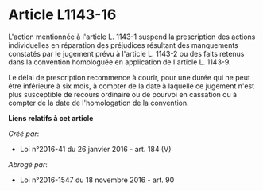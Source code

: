 # Article L1143-16

L'action mentionnée à l'article L. 1143-1 suspend la prescription des actions individuelles en réparation des préjudices
résultant des manquements constatés par le jugement prévu à l'article L. 1143-2 ou des faits retenus dans la convention
homologuée en application de l'article L. 1143-9.

Le délai de prescription recommence à courir, pour une durée qui ne peut être inférieure à six mois, à compter de la date à
laquelle ce jugement n'est plus susceptible de recours ordinaire ou de pourvoi en cassation ou à compter de la date de
l'homologation de la convention.

**Liens relatifs à cet article**

_Créé par_:

  - Loi n°2016-41 du 26 janvier 2016 - art. 184 (V)

_Abrogé par_:

  - Loi n°2016-1547 du 18 novembre 2016 - art. 90
